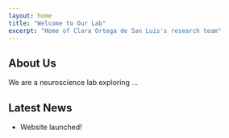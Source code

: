```yaml
---
layout: home
title: "Welcome to Our Lab"
excerpt: "Home of Clara Ortega de San Luis's research team"
---
```


## About Us

We are a neuroscience lab exploring ...

## Latest News

- Website launched!